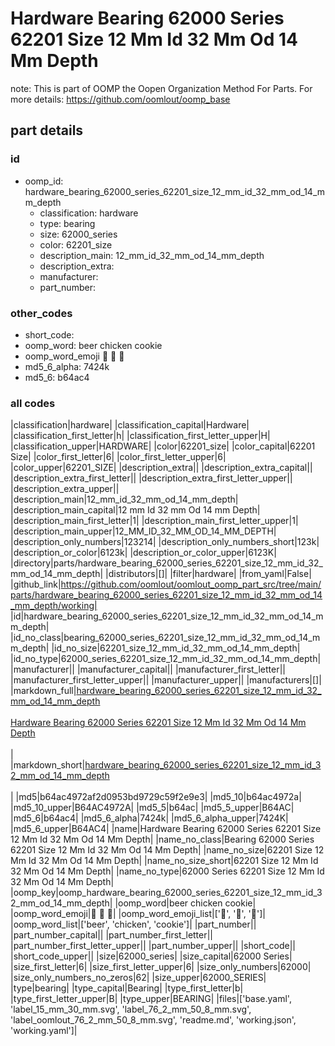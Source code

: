 # Hardware Bearing 62000 Series 62201 Size 12 Mm Id 32 Mm Od 14 Mm Depth  

note: This is part of OOMP the Oopen Organization Method For Parts. For more details: https://github.com/oomlout/oomp_base

##  part details





### id
* oomp_id: hardware_bearing_62000_series_62201_size_12_mm_id_32_mm_od_14_mm_depth
  * classification: hardware
  * type: bearing
  * size: 62000_series
  * color: 62201_size
  * description_main: 12_mm_id_32_mm_od_14_mm_depth
  * description_extra: 
  * manufacturer: 
  * part_number: 

### other_codes
* short_code: 
* oomp_word: beer chicken cookie
* oomp_word_emoji :beer: :chicken: :cookie:
* md5_6_alpha: 7424k
* md5_6: b64ac4

### all codes 
|classification|hardware|
|classification_capital|Hardware|
|classification_first_letter|h|
|classification_first_letter_upper|H|
|classification_upper|HARDWARE|
|color|62201_size|
|color_capital|62201 Size|
|color_first_letter|6|
|color_first_letter_upper|6|
|color_upper|62201_SIZE|
|description_extra||
|description_extra_capital||
|description_extra_first_letter||
|description_extra_first_letter_upper||
|description_extra_upper||
|description_main|12_mm_id_32_mm_od_14_mm_depth|
|description_main_capital|12 mm Id 32 mm Od 14 mm Depth|
|description_main_first_letter|1|
|description_main_first_letter_upper|1|
|description_main_upper|12_MM_ID_32_MM_OD_14_MM_DEPTH|
|description_only_numbers|123214|
|description_only_numbers_short|123k|
|description_or_color|6123k|
|description_or_color_upper|6123K|
|directory|parts/hardware_bearing_62000_series_62201_size_12_mm_id_32_mm_od_14_mm_depth|
|distributors|[]|
|filter|hardware|
|from_yaml|False|
|github_link|https://github.com/oomlout/oomlout_oomp_part_src/tree/main/parts/hardware_bearing_62000_series_62201_size_12_mm_id_32_mm_od_14_mm_depth/working|
|id|hardware_bearing_62000_series_62201_size_12_mm_id_32_mm_od_14_mm_depth|
|id_no_class|bearing_62000_series_62201_size_12_mm_id_32_mm_od_14_mm_depth|
|id_no_size|62201_size_12_mm_id_32_mm_od_14_mm_depth|
|id_no_type|62000_series_62201_size_12_mm_id_32_mm_od_14_mm_depth|
|manufacturer||
|manufacturer_capital||
|manufacturer_first_letter||
|manufacturer_first_letter_upper||
|manufacturer_upper||
|manufacturers|[]|
|markdown_full|[hardware_bearing_62000_series_62201_size_12_mm_id_32_mm_od_14_mm_depth](https://github.com/oomlout/oomlout_oomp_part_src/tree/main/parts/hardware_bearing_62000_series_62201_size_12_mm_id_32_mm_od_14_mm_depth/working)<br>[](https://github.com/oomlout/oomlout_oomp_part_src/tree/main/parts/hardware_bearing_62000_series_62201_size_12_mm_id_32_mm_od_14_mm_depth/working)<br>[Hardware Bearing 62000 Series 62201 Size 12 Mm Id 32 Mm Od 14 Mm Depth](https://github.com/oomlout/oomlout_oomp_part_src/tree/main/parts/hardware_bearing_62000_series_62201_size_12_mm_id_32_mm_od_14_mm_depth/working)<br><br>|
|markdown_short|[hardware_bearing_62000_series_62201_size_12_mm_id_32_mm_od_14_mm_depth](https://github.com/oomlout/oomlout_oomp_part_src/tree/main/parts/hardware_bearing_62000_series_62201_size_12_mm_id_32_mm_od_14_mm_depth/working)<br><br>|
|md5|b64ac4972af2d0953bd9729c59f2e9e3|
|md5_10|b64ac4972a|
|md5_10_upper|B64AC4972A|
|md5_5|b64ac|
|md5_5_upper|B64AC|
|md5_6|b64ac4|
|md5_6_alpha|7424k|
|md5_6_alpha_upper|7424K|
|md5_6_upper|B64AC4|
|name|Hardware Bearing 62000 Series 62201 Size 12 Mm Id 32 Mm Od 14 Mm Depth|
|name_no_class|Bearing 62000 Series 62201 Size 12 Mm Id 32 Mm Od 14 Mm Depth|
|name_no_size|62201 Size 12 Mm Id 32 Mm Od 14 Mm Depth|
|name_no_size_short|62201 Size 12 Mm Id 32 Mm Od 14 Mm Depth|
|name_no_type|62000 Series 62201 Size 12 Mm Id 32 Mm Od 14 Mm Depth|
|oomp_key|oomp_hardware_bearing_62000_series_62201_size_12_mm_id_32_mm_od_14_mm_depth|
|oomp_word|beer chicken cookie|
|oomp_word_emoji|:beer: :chicken: :cookie:|
|oomp_word_emoji_list|[':beer:', ':chicken:', ':cookie:']|
|oomp_word_list|['beer', 'chicken', 'cookie']|
|part_number||
|part_number_capital||
|part_number_first_letter||
|part_number_first_letter_upper||
|part_number_upper||
|short_code||
|short_code_upper||
|size|62000_series|
|size_capital|62000 Series|
|size_first_letter|6|
|size_first_letter_upper|6|
|size_only_numbers|62000|
|size_only_numbers_no_zeros|62|
|size_upper|62000_SERIES|
|type|bearing|
|type_capital|Bearing|
|type_first_letter|b|
|type_first_letter_upper|B|
|type_upper|BEARING|
|files|['base.yaml', 'label_15_mm_30_mm.svg', 'label_76_2_mm_50_8_mm.svg', 'label_oomlout_76_2_mm_50_8_mm.svg', 'readme.md', 'working.json', 'working.yaml']|
